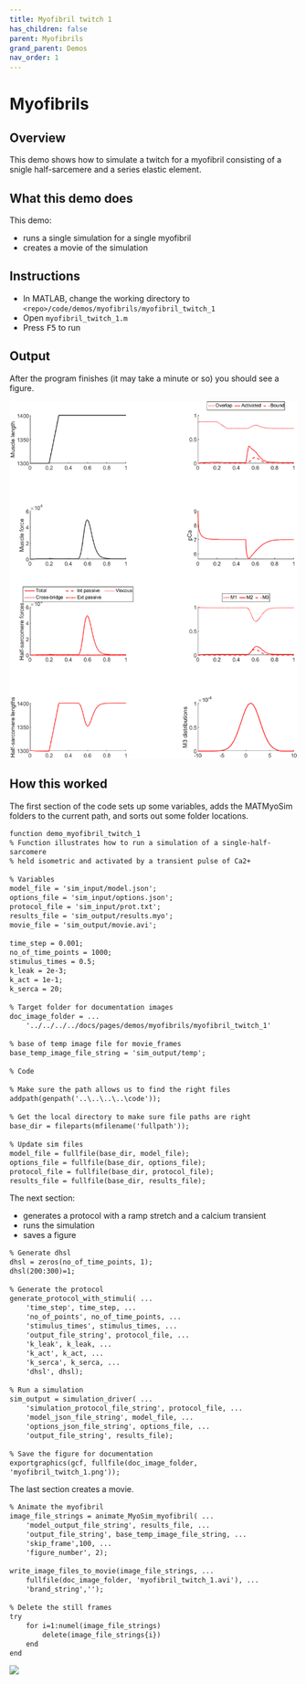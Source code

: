 ```yaml
---
title: Myofibril twitch 1
has_children: false
parent: Myofibrils
grand_parent: Demos
nav_order: 1
---
```


# Myofibrils

## Overview

This demo shows how to simulate a twitch for a myofibril consisting of a snigle half-sarcemere and a series elastic element.

## What this demo does

This demo:
+ runs a single simulation for a single myofibril
+ creates a movie of the simulation

## Instructions

+ In MATLAB, change the working directory to `<repo>/code/demos/myofibrils/myofibril_twitch_1`
+ Open `myofibril_twitch_1.m`
+ Press <kbd>F5</kbd> to run

## Output

After the program finishes (it may take a minute or so) you should see a figure.

<img src="myofibril_twitch_1.png">

## How this worked

The first section of the code sets up some variables, adds the MATMyoSim folders to the current path, and sorts out some folder locations.

````
function demo_myofibril_twitch_1
% Function illustrates how to run a simulation of a single-half-sarcomere
% held isometric and activated by a transient pulse of Ca2+

% Variables
model_file = 'sim_input/model.json';
options_file = 'sim_input/options.json';
protocol_file = 'sim_input/prot.txt';
results_file = 'sim_output/results.myo';
movie_file = 'sim_output/movie.avi';

time_step = 0.001;
no_of_time_points = 1000;
stimulus_times = 0.5;
k_leak = 2e-3;
k_act = 1e-1;
k_serca = 20;

% Target folder for documentation images
doc_image_folder = ...
    '../../../../docs/pages/demos/myofibrils/myofibril_twitch_1'

% base of temp image file for movie_frames
base_temp_image_file_string = 'sim_output/temp';

% Code

% Make sure the path allows us to find the right files
addpath(genpath('..\..\..\..\code'));

% Get the local directory to make sure file paths are right
base_dir = fileparts(mfilename('fullpath'));

% Update sim files
model_file = fullfile(base_dir, model_file);
options_file = fullfile(base_dir, options_file);
protocol_file = fullfile(base_dir, protocol_file);
results_file = fullfile(base_dir, results_file);
````

The next section:
+ generates a protocol with a ramp stretch and a calcium transient
+ runs the simulation
+ saves a figure

````
% Generate dhsl
dhsl = zeros(no_of_time_points, 1);
dhsl(200:300)=1;

% Generate the protocol
generate_protocol_with_stimuli( ...
    'time_step', time_step, ...
    'no_of_points', no_of_time_points, ...
    'stimulus_times', stimulus_times, ...
    'output_file_string', protocol_file, ...
    'k_leak', k_leak, ...
    'k_act', k_act, ...
    'k_serca', k_serca, ...
    'dhsl', dhsl);

% Run a simulation
sim_output = simulation_driver( ...
    'simulation_protocol_file_string', protocol_file, ...
    'model_json_file_string', model_file, ...
    'options_json_file_string', options_file, ...
    'output_file_string', results_file);

% Save the figure for documentation
exportgraphics(gcf, fullfile(doc_image_folder, 'myofibril_twitch_1.png'));
````

The last section creates a movie.

````
% Animate the myofibril
image_file_strings = animate_MyoSim_myofibril( ...
    'model_output_file_string', results_file, ...
    'output_file_string', base_temp_image_file_string, ...
    'skip_frame',100, ...
    'figure_number', 2);

write_image_files_to_movie(image_file_strings, ...
    fullfile(doc_image_folder, 'myofibril_twitch_1.avi'), ...
    'brand_string','');

% Delete the still frames
try
    for i=1:numel(image_file_strings)
        delete(image_file_strings{i})
    end
end
````

<img src="myofibril_twitch_1.avi">